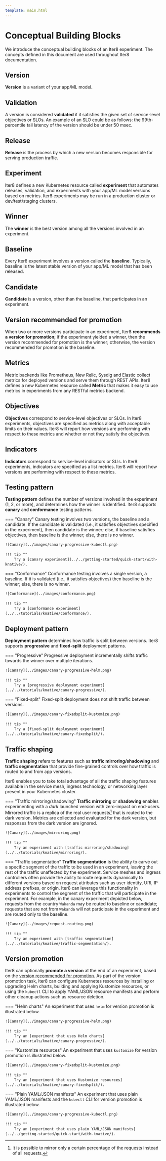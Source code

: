 ```yaml
---
template: main.html
---
```


# Conceptual Building Blocks

We introduce the conceptual building blocks of an Iter8 experiment. The concepts defined in this document are used throughout Iter8 documentation.

## Version
**Version** is a variant of your app/ML model.

## Validation

A version is considered **validated** if it satisfies the given set of service-level objectives or SLOs. An example of an SLO could be as follows: the 99th-percentile tail latency of the version should be under 50 msec.

## Release

**Release** is the process by which a new version becomes responsible for serving production traffic.

## Experiment

Iter8 defines a new Kubernetes resource called **experiment** that automates releases, validation, and experiments with your app/ML model versions based on metrics. Iter8 experiments may be run in a production cluster or dev/test/staging clusters.

## Winner

The **winner** is the best version among all the versions involved in an experiment.

## Baseline

Every Iter8 experiment involves a version called the **baseline**. Typically, baseline is the latest stable version of your app/ML model that has been released.

## Candidate

**Candidate** is a version, other than the baseline, that participates in an experiment.

## Version recommended for promotion

When two or more versions participate in an experiment, Iter8 **recommends a version for promotion**; if the experiment yielded a winner, then the version recommended for promotion is the winner; otherwise, the version recommended for promotion is the baseline.

## Metrics

Metric backends like Prometheus, New Relic, Sysdig and Elastic collect metrics for deployed versions and serve them through REST APIs. Iter8 defines a new Kubernetes resource called **Metric** that makes it easy to use metrics in experiments from any RESTful metrics backend.

## Objectives

**Objectives** correspond to service-level objectives or SLOs. In Iter8 experiments, objectives are specified as metrics along with acceptable limits on their values. Iter8 will report how versions are performing with respect to these metrics and whether or not they satisfy the objectives.

## Indicators

**Indicators** correspond to service-level indicators or SLIs. In Iter8 experiments, indicators are specified as a list metrics. Iter8 will report how versions are performing with respect to these metrics.

## Testing pattern

**Testing pattern** defines the number of versions involved in the experiment (1, 2, or more), and determines how the winner is identified. Iter8 supports **canary** and **conformance** testing patterns.

=== "Canary"
    Canary testing involves two versions, the baseline and a candidate. If the candidate is validated (i.e., it satisfies objectives specified in the experiment), then candidate is the winner; else, if baseline satisfies objectives, then baseline is the winner; else, there is no winner.

    ![Canary](../images/canary-progressive-kubectl.png)

    !!! tip ""
        Try a [canary experiment](../../getting-started/quick-start/with-knative/).

=== "Conformance"
    Conformance testing involves a single version, a baseline. If it is validated (i.e., it satisfies objectives) then baseline is the winner; else, there is no winner.

    ![Conformance](../images/conformance.png)

    !!! tip ""
        Try a [conformance experiment](../../tutorials/knative/conformance/).

## Deployment pattern

**Deployment pattern** determines how traffic is split between versions. Iter8 supports **progressive** and **fixed-split** deployment patterns.

=== "Progressive"
    Progressive deployment incrementally shifts traffic towards the winner over multiple iterations.

    ![Canary](../images/canary-progressive-helm.png)

    !!! tip ""
        Try a [progressive deployment experiment](../../tutorials/knative/canary-progressive/).

=== "Fixed-split"
    Fixed-split deployment does not shift traffic between versions.

    ![Canary](../images/canary-fixedsplit-kustomize.png)

    !!! tip ""
        Try a [fixed-split deployment experiment](../../tutorials/knative/canary-fixedsplit/).

## Traffic shaping

**Traffic shaping** refers to features such as **traffic mirroring/shadowing** and **traffic segmentation** that provide fine-grained controls over how traffic is routed to and from app versions. 

Iter8 enables you to take total advantage of all the traffic shaping features available in the service mesh, ingress technology, or networking layer present in your Kubernetes cluster.

=== "Traffic mirroring/shadowing"
    **Traffic mirroring** or **shadowing** enables experimenting with a *dark* launched version with zero-impact on end-users. Mirrored traffic is a replica of the real user requests[^1] that is routed to the dark version. Metrics are collected and evaluated for the dark version, but responses from the dark version are ignored.

    ![Canary](../images/mirroring.png)

    !!! tip ""
        Try an experiment with [traffic mirroring/shadowing](../../tutorials/knative/mirroring/).

=== "Traffic segmentation"
    **Traffic segmentation** is the ability to carve out a specific segment of the traffic to be used in an experiment, leaving the rest of the traffic unaffected by the experiment. Service meshes and ingress controllers often provide the ability to route requests dynamically to different versions based on request attributes such as user identity, URI, IP address prefixes, or origin. Iter8 can leverage this functionality in experiments to control the segment of the traffic that will participate in the experiment. For example, in the canary experiment depicted below, requests from the country `Wakanda` may be routed to baseline or candidate; requests that are not from `Wakanda` will not participate in the experiment and are routed only to the baseline.

    ![Canary](../images/request-routing.png)

    !!! tip ""
        Try an experiment with [traffic segmentation](../../tutorials/knative/traffic-segmentation/).


## Version promotion

Iter8 can optionally **promote a version** at the end of an experiment, based on the [version recommended for promotion](#version-recommended-for-promotion). As part of the version promotion task, Iter8 can configure Kubernetes resources by installing or upgrading Helm charts, building and applying Kustomize resources, or using the `kubectl` CLI to apply YAML/JSON resource manifests and perform other cleanup actions such as resource deletion.

=== "Helm charts"
    An experiment that uses `helm` for version promotion is illustrated below.

    ![Canary](../images/canary-progressive-helm.png)

    !!! tip ""
        Try an [experiment that uses Helm charts](../../tutorials/knative/canary-progressive/).

=== "Kustomize resources"
    An experiment that uses `kustomize` for version promotion is illustrated below.

    ![Canary](../images/canary-fixedsplit-kustomize.png)

    !!! tip ""
        Try an [experiment that uses Kustomize resources](../../tutorials/knative/canary-fixedsplit/).

=== "Plain YAML/JSON manifests"
    An experiment that uses plain YAML/JSON manifests and the `kubectl` CLI for version promotion is illustrated below.

    ![Canary](../images/canary-progressive-kubectl.png)

    !!! tip ""
        Try an [experiment that uses plain YAML/JSON manifests](../../getting-started/quick-start/with-knative/).

[^1]: It is possible to mirror only a certain percentage of the requests instead of all requests.